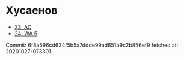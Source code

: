 # Хусаенов
- [23: AC](23.md)
- [24: WA 5](24.md)

Commit: 6f8a596cd634f5b5a7ddde99ad651b9c2b856ef9
 fetched at: 20201027-073301

